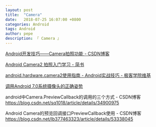 ```yaml
---
layout: post
title:  "Camera"
date:   2018-07-25 16:07:00 +0800
categories: Android
tags: Android
author: pepe
description: 『 Camera 』
---
```


[Android开发技巧——Camera拍照功能 - CSDN博客](https://blog.csdn.net/maosidiaoxian/article/details/50774501)

[Android Camera2 拍照入门学习 - 简书](https://www.jianshu.com/p/7f766eb2f4e7)

[android.hardware.camera2使用指南 - Android实战技巧 - 极客学院维基](http://wiki.jikexueyuan.com/project/android-actual-combat-skills/android-hardware-camera2-operating-guide.html)

[调用Android 7.0系统摄像头的正确姿势](https://mp.weixin.qq.com/s/QV0FXZ5DYGndDI84kQx0Zg)

android中Camera.PreviewCallback的调用的三个方式 - CSDN博客
https://blog.csdn.net/sq1018/article/details/34900975

Android Camera的预览回调接口PreviewCallback使用 - CSDN博客
https://blog.csdn.net/lb377463323/article/details/53338045